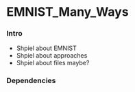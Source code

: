 # EMNIST_Many_Ways

### Intro
- Shpiel about EMNIST
- Shpiel about approaches
- Shpiel about files maybe?

### Dependencies

